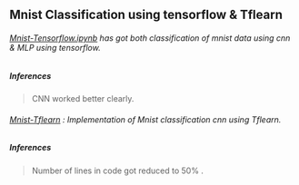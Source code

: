 ## Mnist Classification using tensorflow & Tflearn

###### [Mnist-Tensorflow.ipynb](https://github.com/iamlmn/deep-learning/blob/master/Mnist-cnn-tensorflow/Mnist-Tensorflow.ipynb) has got both classification of mnist data using cnn & MLP using tensorflow.
##### Inferences 
> CNN worked better clearly.

###### [Mnist-Tflearn](https://github.com/iamlmn/deep-learning/edit/master/Mnist-cnn-tensorflow/Mnist-Tflearn.ipynb) : Implementation of Mnist classification cnn using Tflearn.
##### Inferences
> Number of lines in code got reduced to 50% .

